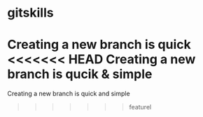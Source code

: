 # gitskills
Creating a new branch is quick
<<<<<<< HEAD
Creating a new branch is qucik & simple
=======
Creating a new branch is quick and simple
>>>>>>> featurel
